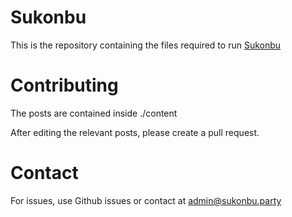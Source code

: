 
# Sukonbu

This is the repository containing the files required to run [Sukonbu](https://sukonbu.party)

# Contributing

The posts are contained inside ./content

After editing the relevant posts, please create a pull request.

# Contact

For issues, use Github issues or contact at admin@sukonbu.party